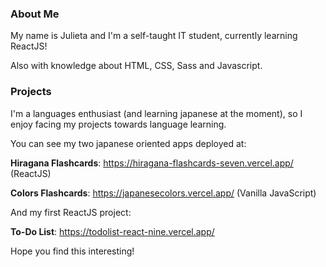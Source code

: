 ### About Me
My name is Julieta and I'm a self-taught IT student, currently learning ReactJS! 

Also with knowledge about HTML, CSS, Sass and Javascript.  

### Projects
I'm a languages enthusiast (and learning japanese at the moment), so I enjoy facing my projects towards language learning.  

You can see my two japanese oriented apps deployed at:

**Hiragana Flashcards**: https://hiragana-flashcards-seven.vercel.app/ (ReactJS)

**Colors Flashcards**: https://japanesecolors.vercel.app/ (Vanilla JavaScript)

And my first ReactJS project:

**To-Do List**: https://todolist-react-nine.vercel.app/  
  
Hope you find this interesting!
